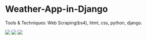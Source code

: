 # Weather-App-in-Django
 
Tools & Techniques: Web Scraping(bs4), html, css, python, django.

![](Test/one.jpeg)
![](Test/two.jpeg)
![](Test/three.jpeg)
